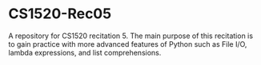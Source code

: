 # CS1520-Rec05
A repository for CS1520 recitation 5. The main purpose of this recitation is to gain practice with more advanced features of Python such as File I/O, lambda expressions, and list comprehensions.

